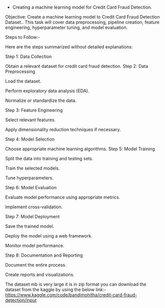 - Creating a machine learning model for Credit Card Fraud Detection.

Objective: Create a machine learning model to Credit Card Fraud Detection Dataset.. This task will cover data preprocessing, pipeline creation, feature engineering, hyperparameter tuning, and model evaluation.

Steps to Follow:-

Here are the steps summarized without detailed explanations:

Step 1: Data Collection

Obtain a relevant dataset for credit card fraud detection. Step 2: Data Preprocessing

Load the dataset.

Perform exploratory data analysis (EDA).

Normalize or standardize the data.

Step 3: Feature Engineering

Select relevant features.

Apply dimensionality reduction techniques if necessary.

Step 4: Model Selection

Choose appropriate machine learning algorithms. Step 5: Model Training

Split the data into training and testing sets.

Train the selected models.

Tune hyperparameters.

Step 6: Model Evaluation

Evaluate model performance using appropriate metrics.

Implement cross-validation.

Step 7: Model Deployment

Save the trained model.

Deploy the model using a web framework.

Monitor model performance.

Step 8: Documentation and Reporting

Document the entire process.

Create reports and visualizations.


The dataset mb is very large it is in zip format you can download the dataset from the kaggle by using the below link:-
https://www.kaggle.com/code/bandimohitha/credit-card-fraud-detection/input
